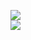 [![](https://img.shields.io/badge/Made%20With-Github%20Spray-lightgrey.svg?style=for-the-badge&logo=github)](https://github.com/Annihil/github-spray#24457)  
[![](https://i.imgur.com/2DrTn0Z.gif)](https://github.com/Annihil/github-spray)